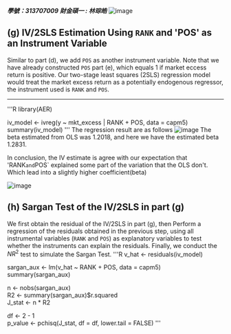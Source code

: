 ***學號：313707009     財金碩一 : 林琮皓***
![image](https://github.com/user-attachments/assets/088f1c12-e22a-4ce5-b3ab-ddbc107bde0e)

## (g) IV/2SLS Estimation Using `RANK` and 'POS' as an Instrument Variable

Similar to part (d), we add `POS` as another instrument variable. 
Note that we have already constructed `POS` part (e), which equals 1 if market eccess return is positive.
Our two-stage least squares (2SLS) regression model would treat the market excess return as a potentially endogenous regressor, 
the instrument used is `RANK` and `POS`.

---
'''R
library(AER)

iv_model <- ivreg(y ~ mkt_excess | RANK + POS, data = capm5)
summary(iv_model)
'''
The regression result are as follows
![image](https://github.com/user-attachments/assets/f3a9a354-d403-4800-9b6f-a2e2154396dc)
The beta estimated from OLS was 1.2018, and here we have the estimated beta 1.2831.

In conclusion, the IV estimate is agree with our expectation that 'RANK` and `POS` explained some part of the variation that the OLS don't.
Which lead into a slightly higher coefficient(beta)

![image](https://github.com/user-attachments/assets/c5bce13b-7802-4b84-8507-b8bd0c044b73)
## (h) Sargan Test of the IV/2SLS in part (g)

We first obtain the residual of the IV/2SLS in part (g), then Perform a regression of the residuals obtained in the previous step,
using all instrumental variables (`RANK` and `POS`) as explanatory variables to test whether the instruments can explain the residuals.
Finally, we conduct the $NR^2$ test to simulate the Sargan Test.
'''R
v_hat <- residuals(iv_model)

sargan_aux <- lm(v_hat ~ RANK + POS, data = capm5)
summary(sargan_aux)

n <- nobs(sargan_aux)                      
R2 <- summary(sargan_aux)$r.squared       
J_stat <- n * R2

df <- 2 - 1  
p_value <- pchisq(J_stat, df = df, lower.tail = FALSE)
'''



